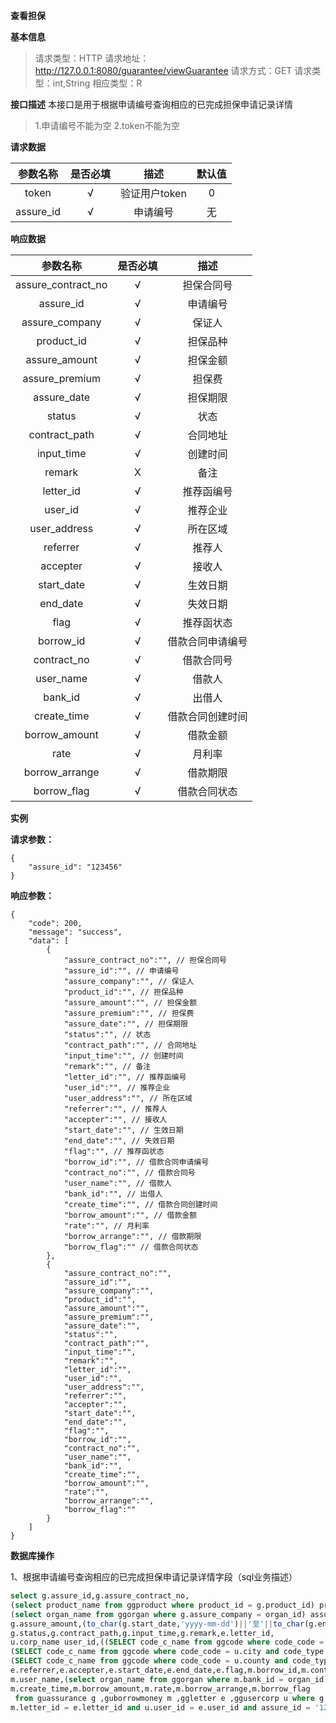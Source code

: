 **查看担保**


**基本信息**

>请求类型：HTTP
请求地址：http://127.0.0.1:8080/guarantee/viewGuarantee
请求方式：GET
请求类型：int,String
相应类型：R

**接口描述**
本接口是用于根据申请编号查询相应的已完成担保申请记录详情
>1.申请编号不能为空
>2.token不能为空

**请求数据**

参数名称|是否必填|描述|默认值
:-:|:-:|:-:|:-:
token|√|验证用户token|0|
assure_id|√|申请编号|无|

**响应数据**

参数名称|是否必填|描述
:-:|:-:|:-:
assure_contract_no|√|担保合同号|
assure_id|√|申请编号|
assure_company|√|保证人|
product_id|√|担保品种|
assure_amount|√|担保金额|
assure_premium|√|担保费|
assure_date|√|担保期限|
status|√|状态|
contract_path|√|合同地址|
input_time|√|创建时间|
remark|X|备注|
letter_id|√|推荐函编号|
user_id|√|推荐企业|
user_address|√|所在区域|
referrer|√|推荐人|
accepter|√|接收人|
start_date|√|生效日期|
end_date|√|失效日期|
flag|√|推荐函状态|
borrow_id|√|借款合同申请编号|
contract_no|√|借款合同号|
user_name|√|借款人|
bank_id|√|出借人|
create_time|√|借款合同创建时间|
borrow_amount|√|借款金额|
rate|√|月利率|
borrow_arrange|√|借款期限|
borrow_flag |√|借款合同状态|

			
**实例**

**请求参数：**

```
{
	"assure_id": "123456"
}
```

**响应参数：**

```
{
	"code": 200,
	"message": "success",
	"data": [
		{	
			"assure_contract_no":"", // 担保合同号
			"assure_id":"", // 申请编号
			"assure_company":"", // 保证人
			"product_id":"", // 担保品种
			"assure_amount":"", // 担保金额
			"assure_premium":"", // 担保费
			"assure_date":"", // 担保期限
			"status":"", // 状态
			"contract_path":"", // 合同地址
			"input_time":"", // 创建时间
			"remark":"", // 备注
			"letter_id":"", // 推荐函编号
			"user_id":"", // 推荐企业
			"user_address":"", // 所在区域
			"referrer":"", // 推荐人
			"accepter":"", // 接收人
			"start_date":"", // 生效日期
			"end_date":"", // 失效日期
			"flag":"", // 推荐函状态
			"borrow_id":"", // 借款合同申请编号
			"contract_no":"", // 借款合同号
			"user_name":"", // 借款人
			"bank_id":"", // 出借人
			"create_time":"", // 借款合同创建时间
			"borrow_amount":"", // 借款金额
			"rate":"", // 月利率
			"borrow_arrange":"", // 借款期限
			"borrow_flag":"" // 借款合同状态
		},
		{
			"assure_contract_no":"", 
			"assure_id":"", 
			"assure_company":"", 
			"product_id":"",
			"assure_amount":"", 
			"assure_premium":"", 
			"assure_date":"",
			"status":"", 
			"contract_path":"", 
			"input_time":"", 
			"remark":"", 
			"letter_id":"", 
			"user_id":"", 
			"user_address":"", 
			"referrer":"", 
			"accepter":"", 
			"start_date":"", 
			"end_date":"", 
			"flag":"", 
			"borrow_id":"", 
			"contract_no":"", 
			"user_name":"", 
			"bank_id":"", 
			"create_time":"", 
			"borrow_amount":"", 
			"rate":"", 
			"borrow_arrange":"", 
			"borrow_flag":""
		}
	]	
}
```
**数据库操作**

1、根据申请编号查询相应的已完成担保申请记录详情字段（sql业务描述）
```sql
select g.assure_id,g.assure_contract_no,
(select product_name from ggproduct where product_id = g.product_id) product_id,
(select organ_name from ggorgan where g.assure_company = organ_id) assure_company,
g.assure_amount,(to_char(g.start_date,'yyyy-mm-dd')||'至'||to_char(g.end_date,'yyyy-mm-dd')) assure_date,
g.status,g.contract_path,g.input_time,g.remark,e.letter_id,
u.corp_name user_id,((SELECT code_c_name from ggcode where code_code = u.province and code_type = 'areaCode')||-||
(SELECT code_c_name from ggcode where code_code = u.city and code_type = 'areaCode')||-||
(SELECT code_c_name from ggcode where code_code = u.county and code_type = 'areaCode')) user_address,
e.referrer,e.accepter,e.start_date,e.end_date,e.flag,m.borrow_id,m.contract_no,
m.user_name,(select organ_name from ggorgan where m.bank_id = organ_id) bank_id,
m.create_time,m.borrow_amount,m.rate,m.borrow_arrange,m.borrow_flag
 from guassurance g ,guborrowmoney m ,ggletter e ,ggusercorp u where g.letter_id = e.letter_id and
m.letter_id = e.letter_id and u.user_id = e.user_id and assure_id = '1203';
```



